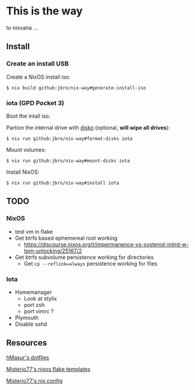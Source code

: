 # This is the way

to nixvana ...

## Install

### Create an install USB

Create a NixOS install iso:

    $ nix build github:jbro/nix-way#generate-install-iso

### iota (GPD Pocket 3)

Boot the intall iso.

Partion the internal drive with [disko](https://github.com/nix-community/disko) (optional, **will wipe all drives**):

    $ nix run github:jbro/nix-way#format-disks iota

Mount volumes:

    $ nix run github:jbro/nix-way#mount-disks iota
    
Install NixOS:

    $ nix run github:jbro/nix-way#install iota
    
## TODO

### NixOS

- test vm in flake
- Get btrfs based ephemereal root working
    - https://discourse.nixos.org/t/impermanence-vs-systemd-initrd-w-tpm-unlocking/25167/2
- Get btrfs subvolume persistence working for directories
    - Get `cp --reflink=always` persistence working for files

### Iota

- Homemanager
    - Look at stylix
    - port zsh
    - port vimrc ?
- Plymouth
- Disable sshd

## Resources

[hMasur's dotfiles](https://github.com/nmasur/dotfiles)

[Misterio77's nixos flake templates](https://github.com/Misterio77/nix-starter-configs)

[Misterio77's nix config](https://github.com/Misterio77/nix-config)
